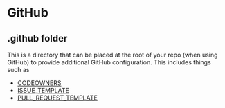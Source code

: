 # GitHub

## .github folder

This is a directory that can be placed at the root of your repo (when using GitHub) to provide additional GitHub configuration.
This includes things such as
 - [CODEOWNERS](https://help.github.com/en/github/creating-cloning-and-archiving-repositories/about-code-owners)
 - [ISSUE_TEMPLATE](https://help.github.com/en/github/building-a-strong-community/configuring-issue-templates-for-your-repository#configuring-the-template-chooser)
 - [PULL_REQUEST_TEMPLATE](https://help.github.com/en/github/building-a-strong-community/creating-a-pull-request-template-for-your-repository)
 
